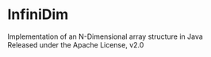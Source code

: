 # InfiniDim
Implementation of an N-Dimensional array structure in Java<br>
Released under the Apache License, v2.0
